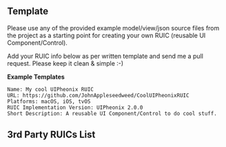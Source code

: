Template
------
Please use any of the provided example model/view/json source files from the project as a starting point for creating your own RUIC (reusable UI Component/Control).

Add your RUIC info below as per written template and send me a pull request.
Please keep it clean & simple :-)

**Example Templates**

    Name: My cool UIPheonix RUIC
    URL: https://github.com/JohnAppleseedweed/CoolUIPheonixRUIC
    Platforms: macOS, iOS, tvOS
    RUIC Implementation Version: UIPheonix 2.0.0
    Short Description: A reusable UI Component/Control to do cool stuff.


3rd Party RUICs List
------







